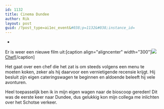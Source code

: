 ```yaml
---
id: 1132
title: Cinema Dundee
author: Rik
layout: post
guid: /?post_type=ai1ec_event&#038;p=1132&#038;instance_id=
---
```

-
Er is weer een nieuwe film uit:[caption align="aligncenter" width="300"]<img src="wp-content/uploads/2014/07/Chef.jpg" /> [Chef](http://www.imdb.com/title/tt2883512/)[/caption]

Het gaat over een chef die het zat is om steeds volgens een menu te moeten koken, zeker als hij daarvoor een vernietigende recensie krijgt. Hij besluit zijn eigen cateringswagen te beginnen en aldoende beleeft hij vele avonturen.

Heel toepasselijk ben ik in mijn eigen wagen naar de bioscoop gereden! Dit was de eerste keer naar Dundee, dus gelukkig kon mijn collega me inlichten over het Schotse verkeer.